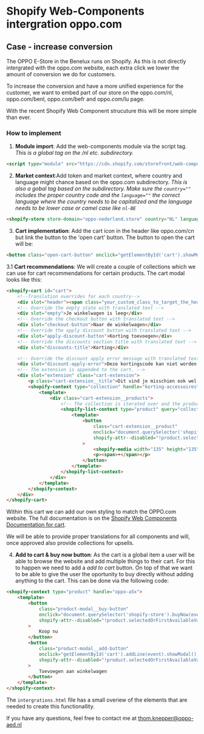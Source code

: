 # Shopify Web-Components intergration oppo.com

## Case - increase conversion

The OPPO E-Store in the Benelux runs on Shopify. As this is not directly intergrated with the oppo.com website, each extra click we lower the amount of conversion we do for customers.

To increase the conversion and have a more unified experience for the customer, we want to embed part of our store on the oppo.com/nl, oppo.com/benl, oppo.com/befr and oppo.com/lu page.

With the recent Shopify Web Component strucuture this will be more simple than ever.

### How to implement

1. **Module import**: Add the web-components module via the script tag. _This is a global tag on the /nl etc. subdirectory._

```html
<script type="module" src="https://cdn.shopify.com/storefront/web-components.js"></script>
```

2. **Market context**:Add token and market context, where country and language might chance based on the oppo.com subdirectory. _This is also a gobal tag based on the subdirectory. Make sure the `country=""` includes the proper country code and the `language=""` the correct language where the country needs to be capitalized and the language needs to be lower case or camel case like `nl-BE`_

```html
<shopify-store store-domain="oppo-nederland.store" country="NL" language="nl"></shopify-store>
```

3. **Cart implementation**: Add the cart icon in the header like oppo.com/cn but link the button to the 'open cart' button.
   The button to open the cart will be:

```html
<button class="open-cart-button" onclick="getElementById('cart').showModal();">Open cart</button>
```

3.1 **Cart recommendations**: We will create a couple of collections which we can use for cart recommendations for certain products. The cart modal looks like this:

```html
<shopify-cart id="cart">
    <!--Translation overrides for each country-->
    <div slot="header"><span class="your_custom_class_to_target_the_header">Winkelwagen</span></div>
    <!-- Override the empty state with translated text -->
    <div slot="empty">Je winkelwagen is leeg</div>
    <!-- Override the checkout button with translated text -->
    <div slot="checkout-button">Naar de winkelwagen</div>
    <!-- Override the apply discount button with translated text -->
    <div slot="apply-discount-button">Korting toevoegen</div>
    <!-- Override the discounts section title with translated text -->
    <div slot="discounts-title">Korting</div>

    <!-- Override the discount apply error message with translated text -->
    <div slot="discount-apply-error">Deze kortingscode kan niet worden toegevoegd.</div>
    <!-- The extension is appended to the cart. -->
    <div slot="extension" class="cart-extension">
        <p class="cart-extension__title">Dit vind je misschien ook wel leuk</p>
        <shopify-context type="collection" handle="korting-accessoires">
            <template>
                <div class="cart-extension__products">
                    <!-- The collection is iterated over and the products are displayed. -->
                    <shopify-list-context type="product" query="collection.products" first="3">
                        <template>
                            <button
                                class="cart-extension__product"
                                onclick="document.querySelector('shopify-cart').addLine(event);"
                                shopify-attr--disabled="!product.selectedOrFirstAvailableVariant.availableForSale"
                            >
                                <shopify-media width="135" height="135" query="product.featuredImage"></shopify-media>
                                <p><span>+</span></p>
                            </button>
                        </template>
                    </shopify-list-context>
                </div>
            </template>
        </shopify-context>
    </div>
</shopify-cart>
```

Within this cart we can add our own styling to match the OPPO.com website. The full documentation is on the [Shopify Web Components Documentation for cart](https://shopify.dev/docs/api/storefront-web-components/components/shopify-cart).

We will be able to provide proper translations for all components and will, once approved also provide collections for upsells.

4. **Add to cart & buy now button**: As the cart is a global item a user will be able to browse the website and add multiple things to their cart. For this to happen we need to add a _add to cart_ button. On top of that we want to be able to give the user the oportunity to buy directly without adding anything to the cart. This can be done via the following code:

```html
<shopify-context type="product" handle="oppo-a5x">
    <template>
        <button
            class="product-modal__buy-button"
            onclick="document.querySelector('shopify-store').buyNow(event)"
            shopify-attr--disabled="!product.selectedOrFirstAvailableVariant.availableForSale"
        >
            Koop nu
        </button>
        <button
            class="product-modal__add-button"
            onclick="getElementById('cart').addLine(event).showModal();"
            shopify-attr--disabled="!product.selectedOrFirstAvailableVariant.availableForSale"
        >
            Toevoegen aan winkelwagen
        </button>
    </template>
</shopify-context>
```


The `intergrations.html` file has a small overiew of the elements that are needed to create this functionallity.

If you have any questions, feel free to contact me at <thom.knepper@oppo-aed.nl>

